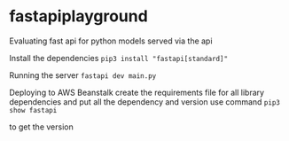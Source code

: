 # fastapiplayground
Evaluating fast api for python models served via the api

Install the dependencies
`pip3 install "fastapi[standard]"`

Running the server
`fastapi dev main.py`


Deploying to AWS Beanstalk
create the requirements file for all library dependencies
and put all the dependency and version
use command
`pip3 show fastapi`

to get the version

